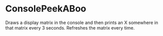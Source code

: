 # ConsolePeekABoo
Draws a display matrix in the console and then prints an X somewhere in that matrix every 3 seconds. Refreshes the matrix every time.
